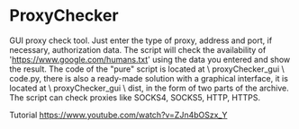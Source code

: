 # ProxyChecker
GUI proxy check tool.
Just enter the type of proxy, address and port, if necessary, authorization data. 
The script will check the availability of 'https://www.google.com/humans.txt' using the data you entered and show the result. 
The code of the "pure" script is located at \ proxyChecker_gui \ code.py, there is also a ready-made solution with a graphical interface, 
it is located at \ proxyChecker_gui \ dist, in the form of two parts of the archive. 
The script can check proxies like SOCKS4, SOCKS5, HTTP, HTTPS.

Tutorial https://www.youtube.com/watch?v=ZJn4bOSzx_Y
